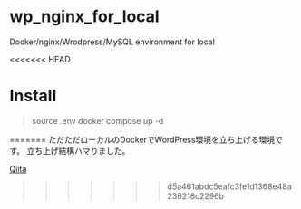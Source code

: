 # wp_nginx_for_local
Docker/nginx/Wrodpress/MySQL environment for local

<<<<<<< HEAD
# Install
>source .env
>docker compose up -d

=======
ただただローカルのDockerでWordPress環境を立ち上げる環境です。
立ち上げ結構ハマりました。

[Qiita](https://qiita.com/otamaninja/items/fefbf8fcacfa98afa423)
>>>>>>> d5a461abdc5eafc3fe1d1368e48a236218c2296b
